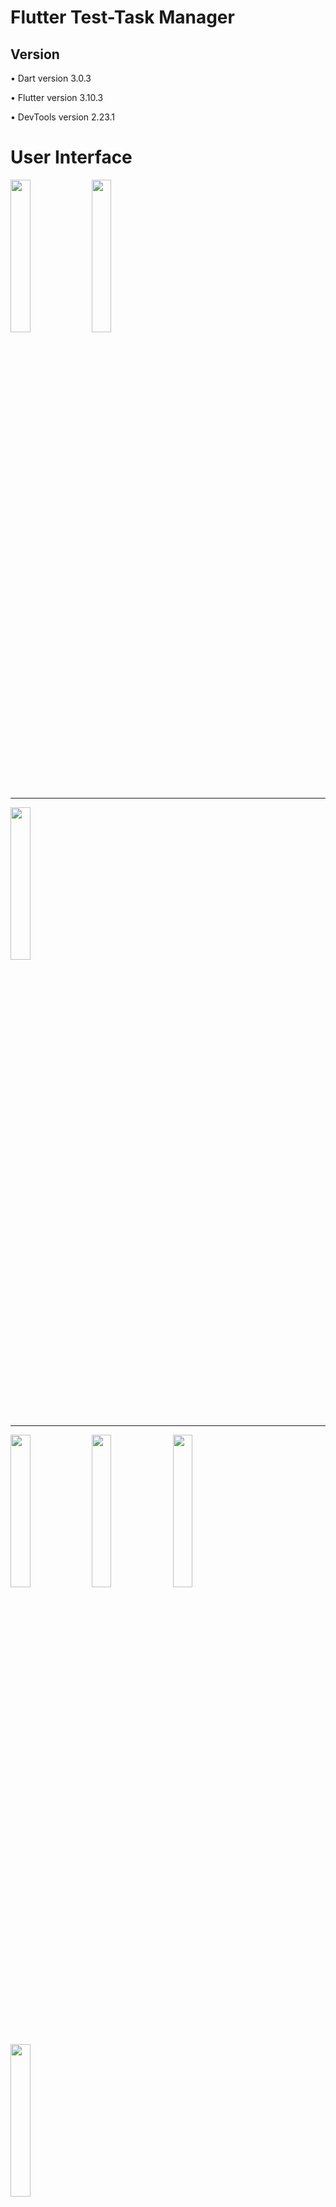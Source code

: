 # Flutter Test-Task Manager


## Version
• Dart version 3.0.3

• Flutter version 3.10.3

• DevTools version 2.23.1


# User Interface

<img src="https://github.com/pd28CSE/TaskManager_Ostad/assets/71305747/43f39521-05ba-4170-ad05-eaac2524e71e" width="25%" height="25%">
<img src="https://github.com/pd28CSE/TaskManager_Ostad/assets/71305747/baa3fc3a-10b0-4b3a-a85c-e4092b16b0d4" width="25%" height="25%"><hr>

<img src="https://github.com/pd28CSE/TaskManager_Ostad/assets/71305747/8fa14c4c-5fc2-4af2-85d3-399c9600bf95" width="25%" height="25%"><hr>

<img src="https://github.com/pd28CSE/TaskManager_Ostad/assets/71305747/9643c45a-ab1a-43bc-8690-9e0942c3f539" width="25%" height="25%">
<img src="https://github.com/pd28CSE/TaskManager_Ostad/assets/71305747/521f78f0-5dc1-4aa5-8e99-e9bdc6d41fc2" width="25%" height="25%">
<img src="https://github.com/pd28CSE/TaskManager_Ostad/assets/71305747/2534a3e3-8ca8-49dc-8129-6f3c4966acc2" width="25%" height="25%">
<img src="https://github.com/pd28CSE/TaskManager_Ostad/assets/71305747/23b54f09-7529-4075-9fee-3072e0d05cee" width="25%" height="25%"><hr>

<img src="https://github.com/pd28CSE/TaskManager_Ostad/assets/71305747/e37fe9c9-f144-4976-907b-c72d42052a24" width="25%" height="25%">
<img src="https://github.com/pd28CSE/TaskManager_Ostad/assets/71305747/92bf5e1e-ad32-4ec7-b0c0-1cc8ba0fa913" width="25%" height="25%"><hr>

<img src="https://github.com/pd28CSE/TaskManager_Ostad/assets/71305747/3ea91341-6984-40af-a68e-55878cf5655c" width="25%" height="25%">
<img src="https://github.com/pd28CSE/TaskManager_Ostad/assets/71305747/374be0f4-ddc0-4543-ad28-5e1aaa943b8b" width="25%" height="25%">
<img src="https://github.com/pd28CSE/TaskManager_Ostad/assets/71305747/d7ae5c1e-e262-4a30-a064-5c08dcd4ca96" width="25%" height="25%"><hr>

<img src="https://github.com/pd28CSE/TaskManager_Ostad/assets/71305747/d30cd403-c29f-4d17-b9d5-4bd40a4edf64" width="25%" height="25%">
<img src="https://github.com/pd28CSE/TaskManager_Ostad/assets/71305747/f33be726-b4ec-46f9-8a83-8f19a8680b0a" width="25%" height="25%"><hr>

<img src="https://github.com/pd28CSE/TaskManager_Ostad/assets/71305747/da39aca4-dfec-4568-855e-25810704fcff" width="25%" height="25%">
<img src="https://github.com/pd28CSE/TaskManager_Ostad/assets/71305747/57898769-2299-4869-81e3-883efabcb754" width="25%" height="25%"><hr>




